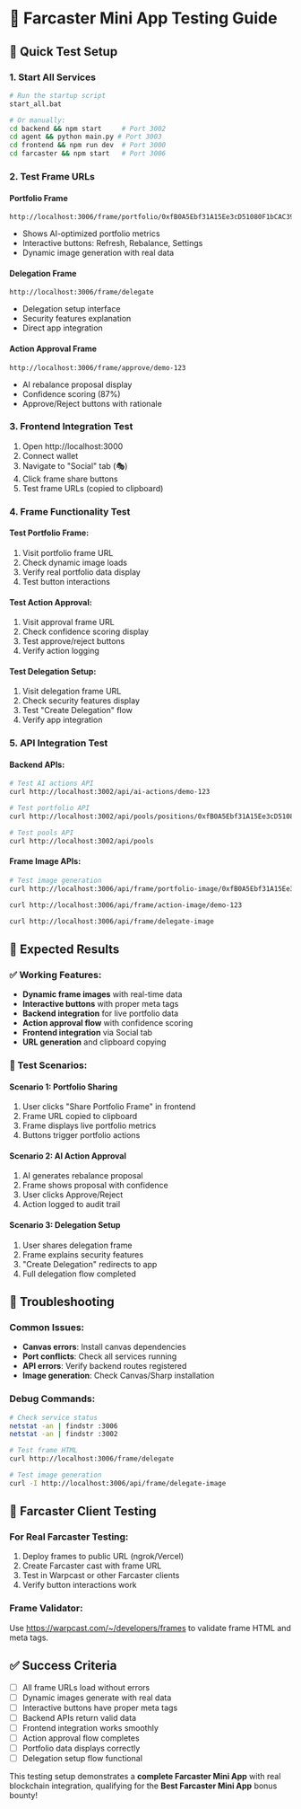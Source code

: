 # 🧪 Farcaster Mini App Testing Guide

## 🚀 Quick Test Setup

### 1. Start All Services
```bash
# Run the startup script
start_all.bat

# Or manually:
cd backend && npm start     # Port 3002
cd agent && python main.py # Port 3003  
cd frontend && npm run dev  # Port 3000
cd farcaster && npm start   # Port 3006
```

### 2. Test Frame URLs

#### Portfolio Frame
```
http://localhost:3006/frame/portfolio/0xfB0A5Ebf31A15Ee3cD51080F1bCAC39Cd676343f
```
- Shows AI-optimized portfolio metrics
- Interactive buttons: Refresh, Rebalance, Settings
- Dynamic image generation with real data

#### Delegation Frame  
```
http://localhost:3006/frame/delegate
```
- Delegation setup interface
- Security features explanation
- Direct app integration

#### Action Approval Frame
```
http://localhost:3006/frame/approve/demo-123
```
- AI rebalance proposal display
- Confidence scoring (87%)
- Approve/Reject buttons with rationale

### 3. Frontend Integration Test

1. Open http://localhost:3000
2. Connect wallet
3. Navigate to "Social" tab (🎭)
4. Click frame share buttons
5. Test frame URLs (copied to clipboard)

### 4. Frame Functionality Test

#### Test Portfolio Frame:
1. Visit portfolio frame URL
2. Check dynamic image loads
3. Verify real portfolio data display
4. Test button interactions

#### Test Action Approval:
1. Visit approval frame URL  
2. Check confidence scoring display
3. Test approve/reject buttons
4. Verify action logging

#### Test Delegation Setup:
1. Visit delegation frame URL
2. Check security features display
3. Test "Create Delegation" flow
4. Verify app integration

### 5. API Integration Test

#### Backend APIs:
```bash
# Test AI actions API
curl http://localhost:3002/api/ai-actions/demo-123

# Test portfolio API  
curl http://localhost:3002/api/pools/positions/0xfB0A5Ebf31A15Ee3cD51080F1bCAC39Cd676343f

# Test pools API
curl http://localhost:3002/api/pools
```

#### Frame Image APIs:
```bash
# Test image generation
curl http://localhost:3006/api/frame/portfolio-image/0xfB0A5Ebf31A15Ee3cD51080F1bCAC39Cd676343f

curl http://localhost:3006/api/frame/action-image/demo-123

curl http://localhost:3006/api/frame/delegate-image
```

## 🎯 Expected Results

### ✅ Working Features:
- **Dynamic frame images** with real-time data
- **Interactive buttons** with proper meta tags
- **Backend integration** for live portfolio data
- **Action approval flow** with confidence scoring
- **Frontend integration** via Social tab
- **URL generation** and clipboard copying

### 🔧 Test Scenarios:

#### Scenario 1: Portfolio Sharing
1. User clicks "Share Portfolio Frame" in frontend
2. Frame URL copied to clipboard
3. Frame displays live portfolio metrics
4. Buttons trigger portfolio actions

#### Scenario 2: AI Action Approval  
1. AI generates rebalance proposal
2. Frame shows proposal with confidence
3. User clicks Approve/Reject
4. Action logged to audit trail

#### Scenario 3: Delegation Setup
1. User shares delegation frame
2. Frame explains security features
3. "Create Delegation" redirects to app
4. Full delegation flow completed

## 🐛 Troubleshooting

### Common Issues:
- **Canvas errors**: Install canvas dependencies
- **Port conflicts**: Check all services running
- **API errors**: Verify backend routes registered
- **Image generation**: Check Canvas/Sharp installation

### Debug Commands:
```bash
# Check service status
netstat -an | findstr :3006
netstat -an | findstr :3002

# Test frame HTML
curl http://localhost:3006/frame/delegate

# Test image generation
curl -I http://localhost:3006/api/frame/delegate-image
```

## 📱 Farcaster Client Testing

### For Real Farcaster Testing:
1. Deploy frames to public URL (ngrok/Vercel)
2. Create Farcaster cast with frame URL
3. Test in Warpcast or other Farcaster clients
4. Verify button interactions work

### Frame Validator:
Use https://warpcast.com/~/developers/frames to validate frame HTML and meta tags.

## ✅ Success Criteria

- [ ] All frame URLs load without errors
- [ ] Dynamic images generate with real data  
- [ ] Interactive buttons have proper meta tags
- [ ] Backend APIs return valid data
- [ ] Frontend integration works smoothly
- [ ] Action approval flow completes
- [ ] Portfolio data displays correctly
- [ ] Delegation setup flow functional

This testing setup demonstrates a **complete Farcaster Mini App** with real blockchain integration, qualifying for the **Best Farcaster Mini App** bonus bounty!